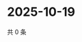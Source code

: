 # 2025-10-19

共 0 条

<!-- BEGIN ZHIHUVIDEO -->
<!-- 最后更新时间 Sun Oct 19 2025 02:14:03 GMT+0800 (China Standard Time) -->

<!-- END ZHIHUVIDEO -->
